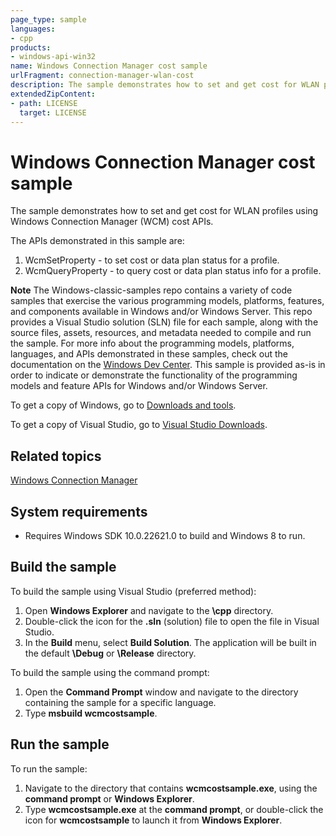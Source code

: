 ```yaml
---
page_type: sample
languages:
- cpp
products:
- windows-api-win32
name: Windows Connection Manager cost sample
urlFragment: connection-manager-wlan-cost
description: The sample demonstrates how to set and get cost for WLAN profiles using Windows Connection Manager (WCM) cost APIs.
extendedZipContent:
- path: LICENSE
  target: LICENSE
---
```


# Windows Connection Manager cost sample

The sample demonstrates how to set and get cost for WLAN profiles using Windows Connection Manager (WCM) cost APIs.

The APIs demonstrated in this sample are:

1. WcmSetProperty - to set cost or data plan status for a profile.
2. WcmQueryProperty - to query cost or data plan status info for a profile.

**Note** The Windows-classic-samples repo contains a variety of code samples that exercise the various programming models, platforms, features, and components available in Windows and/or Windows Server. This repo provides a Visual Studio solution (SLN) file for each sample, along with the source files, assets, resources, and metadata needed to compile and run the sample. For more info about the programming models, platforms, languages, and APIs demonstrated in these samples, check out the documentation on the [Windows Dev Center](https://dev.windows.com). This sample is provided as-is in order to indicate or demonstrate the functionality of the programming models and feature APIs for Windows and/or Windows Server.

To get a copy of Windows, go to [Downloads and tools](http://go.microsoft.com/fwlink/p/?linkid=301696).

To get a copy of Visual Studio, go to [Visual Studio Downloads](http://go.microsoft.com/fwlink/p/?linkid=301697).

## Related topics

[Windows Connection Manager](https://learn.microsoft.com/en-us/windows/win32/wcm/windows-connection-manager-portal)

## System requirements

- Requires Windows SDK 10.0.22621.0 to build and Windows 8 to run.

## Build the sample

To build the sample using Visual Studio (preferred method):

1. Open **Windows Explorer** and navigate to the **\\cpp** directory.
2. Double-click the icon for the **.sln** (solution) file to open the file in Visual Studio.
3. In the **Build** menu, select **Build Solution**. The application will be built in the default **\\Debug** or **\\Release** directory.

To build the sample using the command prompt:

1. Open the **Command Prompt** window and navigate to the directory containing the sample for a specific language.
2. Type **msbuild wcmcostsample**.

## Run the sample

To run the sample:

1. Navigate to the directory that contains **wcmcostsample.exe**, using the **command prompt** or **Windows Explorer**.
2. Type **wcmcostsample.exe** at the **command prompt**, or double-click the icon for **wcmcostsample** to launch it from **Windows Explorer**.
